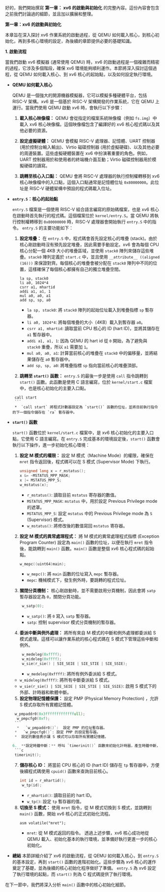 好的，我們開始撰寫 **第一章： xv6 的啟動與初始化** 的完整內容。這份內容會包含之前我們討論過的細節，並且加以擴展和整理。

**第一章：xv6 的啟動與初始化**

本章旨在深入探討 xv6 作業系統的啟動過程，從 QEMU 如何載入核心，到核心初始化，再到多核心環境的設定，為後續的章節提供必要的基礎知識。

**1. 啟動流程**

當我們啟動 xv6 模擬器 (通常使用 QEMU) 時，xv6 的啟動過程是一個複雜而精密的過程，它涉及多個階段，確保 xv6 環境能夠順利運作。本節將深入探討這個過程，從 QEMU 如何載入核心、到 xv6 核心的起始點，以及如何設定執行環境。

*   **QEMU 如何載入核心**

    QEMU 是一個強大的開源機器模擬器，它可以模擬多種硬體平台，包括 RISC-V 架構。xv6 是一個基於 RISC-V 架構開發的作業系統，它在 QEMU 上運行。當我們使用 QEMU 啟動 xv6 時，會執行以下步驟：

    1.  **載入核心映像檔：** QEMU 會從指定的檔案系統映像檔（例如 `fs.img`）中載入 xv6 核心映像檔。這個映像檔包含了編譯好的 xv6 核心程式碼以及其他必要的資源。

    2.  **設定虛擬硬體：** QEMU 會模擬 RISC-V 處理器、記憶體、UART 控制器 (用於控制台輸入輸出)、Virtio 磁碟控制器 (用於虛擬硬碟)、以及其他必要的周邊裝置。這些虛擬硬體裝置在 xv6 中扮演著重要的角色。例如，UART 控制器用於和使用者的終端機介面互動；Virtio 磁碟控制器用於模擬硬碟的讀寫。

    3.  **跳轉至核心入口點：** QEMU 會將 RISC-V 處理器的執行控制權轉移到 xv6 核心映像檔中的入口點，這個入口點通常是記憶體位址 `0x80000000`。此位址是 RISC-V 硬體架構中預設的程式碼載入位址。

*   **`entry.S`：核心的起始點**

    `entry.S` 檔案是一個使用 RISC-V 組合語言編寫的原始碼檔案，也是 xv6 核心在啟動時首先執行的程式碼。這個檔案位於 `kernel/entry.S`。當 QEMU 將執行控制權轉移到 `0x80000000` 時，RISC-V 處理器會開始執行 `entry.S` 中的指令。 `entry.S` 的主要功能如下：

    1.  **設定堆疊：** 在 `entry.S` 中，程式碼會首先設定核心的堆疊 (stack)。由於核心剛啟動時沒有預先設定堆疊，因此需要手動設定。xv6 會為每個 CPU 核心分配一個 4KB 大小的堆疊區域，並使用 `stack0` 陣列來儲存這些堆疊。`stack0` 陣列定義於 `start.c` 中，並且使用 `__attribute__ ((aligned (16)))` 來保證對齊。每個核心的堆疊會被分配在 `stack0` 陣列中不同的位置，這樣確保了每個核心都擁有自己的獨立堆疊空間。

        ```assembly
        la sp, stack0
        li a0, 1024*4
        csrr a1, mhartid
        addi a1, a1, 1
        mul a0, a0, a1
        add sp, sp, a0
        ```

        *   `la sp, stack0`: 將 `stack0` 陣列的起始位址載入到堆疊指標 `sp` 暫存器。
        *   `li a0, 1024*4`: 將每個堆疊的大小（4KB）載入到暫存器 `a0`。
        *   `csrr a1, mhartid`: 讀取當前 CPU 核心的 ID (hart ID)，並將其儲存在 `a1` 暫存器中。
        *   `addi a1, a1, 1`: 因為 QEMU 的 hart id 從 `0` 開始，為了避免與 `stack0` 重疊，所以 `a1` 需要加 `1`。
        *   `mul a0, a0, a1`: 計算當前核心的堆疊在 `stack0` 中的偏移量，並將結果儲存在 `a0` 暫存器中。
        *   `add sp, sp, a0`: 將堆疊指標 `sp` 指向當前核心的堆疊頂部。

    2.  **跳轉至 `start()` 函數：**  `entry.S` 的最後一步是使用 `call` 指令跳轉到 `start()` 函數。此函數是使用 C 語言編寫，位於 `kernel/start.c` 檔案中，也是核心初始化的主要入口點。
       ```assembly
        call start
        ```
        *  `call start` 將程式計數器設定為 `start()` 函數的位址，並將目前執行指令的下一個指令儲存在 `ra` 暫存器中。

*   **`start()` 函數**

    `start()` 函數位於 `kernel/start.c` 檔案中，是 xv6 核心初始化的主要入口點，它使用 C 語言編寫。在 `entry.S` 完成基本的環境設定後，`start()` 函數會執行以下操作，進一步初始化核心環境：

    1.  **設定 M 模式的權限：**  設定 M 模式（Machine Mode）的權限，確保在 `mret` 指令返回後，程式碼可以在 S 模式 (Supervisor Mode) 下執行。
        ```c
        unsigned long x = r_mstatus();
        x &= ~MSTATUS_MPP_MASK;
        x |= MSTATUS_MPP_S;
        w_mstatus(x);
        ```
        *   `r_mstatus()`: 讀取目前 `mstatus` 寄存器的數值。
        *   `MSTATUS_MPP_MASK`:  `mstatus` 中，用於設定 Previous Privilege mode 的遮罩。
        *   `MSTATUS_MPP_S`:  設定 `mstatus` 中的 Previous Privilege mode 為 `S` (Supervisor) 模式。
        *    `w_mstatus()`: 將修改後的數值寫回 `mstatus` 寄存器。

    2.  **設定 M 模式的異常處理程式：** 將 M 模式的異常處理程式指標 (Exception Program Counter) 設定為 `main()` 函數的位址，以便在執行 `mret` 指令後，能跳轉到 `main()` 函數。`main()` 函數是整個 xv6 核心程式碼的起始點。
        ```c
        w_mepc((uint64)main);
        ```
         *  `w_mepc()`: 將 `main` 函數的位址寫入 `mepc` 暫存器。
        *  `mepc`: 機械模式下，發生例外時，要跳轉的程式位址。

    3.  **關閉分頁機制：** 核心剛啟動時，並不需要啟用分頁機制，因此會將 `satp` 暫存器設定為 `0`，關閉分頁功能。
        ```c
         w_satp(0);
        ```
         *  `w_satp()`:  將 `0` 寫入 `satp` 暫存器。
        *   `satp`:  控制 supervisor 模式分頁機制的暫存器。

    4.  **委派中斷與例外處理：** 將所有來自 M 模式的中斷和例外處理都委派給 S 模式處理。這樣可以讓作業系統的核心程式碼在 S 模式下管理這些中斷和例外。
        ```c
         w_medeleg(0xffff);
         w_mideleg(0xffff);
         w_sie(r_sie() | SIE_SEIE | SIE_STIE | SIE_SSIE);
        ```
        *  `w_medeleg(0xffff)`: 將所有例外委派給 S 模式。
       *   `w_mideleg(0xffff)`: 將所有中斷委派給 S 模式。
       * `w_sie(r_sie() | SIE_SEIE | SIE_STIE | SIE_SSIE)`: 啟用 S 模式下的外部、計時器和軟體中斷。
    5.  **設定物理記憶體保護：** 設定 PMP (Physical Memory Protection) ，允許 S 模式存取所有實體記憶體。
       ```c
        w_pmpaddr0(0x3fffffffffffffull);
         w_pmpcfg0(0xf);
        ```
         *   `w_pmpaddr0()`:  設定 PMP 的位址暫存器。
        *   `w_pmpcfg0()`: 設定 PMP 的設定暫存器。
        *  設定的數值表示讓 S 模式可以存取所有實體記憶體。

    6.  **設定時鐘中斷：** 呼叫 `timerinit()` 函數來初始化計時器，產生時鐘中斷，用於核心排程和時間管理。
        ```c
        timerinit();
       ```
    7.  **儲存核心 ID：**  將當前 CPU 核心的 ID (hart ID) 儲存在 `tp` 暫存器中，方便後續程式碼使用 `cpuid()` 函數來查詢目前核心。
         ```c
         int id = r_mhartid();
          w_tp(id);
         ```
          * `r_mhartid()`: 讀取目前的 hart ID。
        *  `w_tp()`: 設定 `tp` 暫存器的值。
    8.  **切換至 S 模式：** 使用 `mret` 指令，從 M 模式切換到 S 模式，並跳轉到 `main()` 函數，開始 xv6 核心的正式初始化流程。
        ```assembly
        asm volatile("mret");
        ```
        *   `mret`:  從 M 模式返回的指令。
    透過上述步驟，xv6 核心成功地從 QEMU 載入、初始化基本的執行環境，並準備好執行更進一步的核心初始化。

*   **總結**
      本節詳細介紹了 xv6 的啟動流程，從 QEMU 如何載入核心，到 `entry.S` 的基本設定，再到 `start()` 函數的進階初始化。這些步驟為 xv6 核心的運作奠定了基礎，並為後續的核心初始化程序做好了準備。 `entry.S` 為 xv6 設定了執行環境的起點，而 `start()` 則為 C 程式碼提供了執行環境。

在下一節中，我們將深入分析 `main()` 函數中的核心初始化細節。
